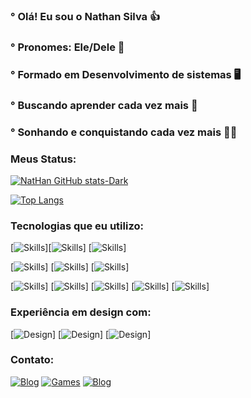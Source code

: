 ### ° Olá! Eu sou o Nathan Silva 👍
### ° Pronomes: Ele/Dele 🤵
### ° Formado em Desenvolvimento de sistemas 🖥️
### ° Buscando aprender cada vez mais 📖
### ° Sonhando e conquistando cada vez mais 👨‍💻

### Meus Status:

[![NatHan GitHub stats-Dark](https://github-readme-stats.vercel.app/api?username=NatHanNSilva12&show_icons=true&theme=dark#gh-dark-mode-only)](https://github.com/anuraghazra/github-readme-stats#gh-dark-mode-only)

[![Top Langs](https://github-readme-stats.vercel.app/api/top-langs/?username=NatHanNSilva12&show_icons=true&theme=dark#gh-dark-mode-only)](https://github.com/NatHanNSilva12/github-readme-stats#gh-dark-mode-only)

### Tecnologias que eu utilizo:

[![Skills](https://img.shields.io/badge/HTML5-E34F26?style=for-the-badge&logo=html5&logoColor=white)][![Skills](https://img.shields.io/badge/CSS3-1572B6?style=for-the-badge&logo=css3&logoColor=white)] [![Skills](https://img.shields.io/badge/JavaScript-F7DF1E?style=for-the-badge&logo=javascript&logoColor=black)]

[![Skills](https://img.shields.io/badge/C%23-239120?style=for-the-badge&logo=c-sharp&logoColor=white)] [![Skills](https://img.shields.io/badge/React-20232A?style=for-the-badge&logo=react&logoColor=61DAFB)] [![Skills](https://img.shields.io/badge/React_Native-20232A?style=for-the-badge&logo=react&logoColor=61DAFB)]

[![Skills](https://img.shields.io/badge/MySQL-00000F?style=for-the-badge&logo=mysql&logoColor=white)] [![Skills](https://img.shields.io/badge/Node.js-43853D?style=for-the-badge&logo=node.js&logoColor=white)] [![Skills](https://img.shields.io/badge/PHP-777BB4?style=for-the-badge&logo=php&logoColor=white)]
[![Skills](https://img.shields.io/badge/.NET-5C2D91?style=for-the-badge&logo=.net&logoColor=white)] [![Skills](https://img.shields.io/badge/Java-ED8B00?style=for-the-badge&logo=openjdk&logoColor=white)]

### Experiência em design com:

[![Design](https://aleen42.github.io/badges/src/photoshop.svg)] [![Design](https://aleen42.github.io/badges/src/illustrator.svg)] [![Design](https://img.shields.io/badge/Figma-F24E1E?style=for-the-badge&logo=figma&logoColor=white)]

### Contato:
[![Blog](https://img.shields.io/website-up-down-green-red/http/monip.org.svg)](https://portfolio-okn6.vercel.app/)
[![Games](https://img.shields.io/badge/Itch.io-FA5C5C?style=for-the-badge&logo=itchdotio&logoColor=white)](https://nathan-12.itch.io)
[![Blog](https://img.shields.io/badge/DeviantArt-05CC47?style=for-the-badge&logo=deviantart&logoColor=white)](https://www.deviantart.com/nathannsilva12)






